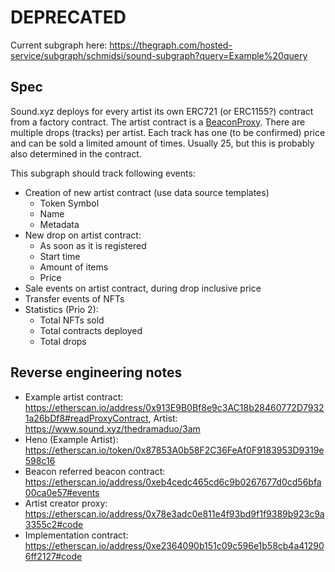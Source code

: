 # DEPRECATED

Current subgraph here: https://thegraph.com/hosted-service/subgraph/schmidsi/sound-subgraph?query=Example%20query

## Spec

Sound.xyz deploys for every artist its own ERC721 (or ERC1155?) contract from a factory contract. The artist contract is a [BeaconProxy](https://docs.openzeppelin.com/contracts/4.x/api/proxy). There are multiple drops (tracks) per artist. Each track has one (to be confirmed) price and can be sold a limited amount of times. Usually 25, but this is probably also determined in the contract.

This subgraph should track following events:

- Creation of new artist contract (use data source templates)
  - Token Symbol
  - Name
  - Metadata
- New drop on artist contract: 
  - As soon as it is registered
  - Start time
  - Amount of items
  - Price
- Sale events on artist contract, during drop inclusive price
- Transfer events of NFTs
- Statistics (Prio 2):
  - Total NFTs sold
  - Total contracts deployed
  - Total drops

## Reverse engineering notes

- Example artist contract: https://etherscan.io/address/0x913E9B0Bf8e9c3AC18b28460772D79321a26bDf8#readProxyContract, Artist: https://www.sound.xyz/thedramaduo/3am
- Heno (Example Artist): https://etherscan.io/token/0x87853A0b58F2C36FeAf0F9183953D9319e598c16
- Beacon referred beacon contract: https://etherscan.io/address/0xeb4cedc465cd6c9b0267677d0cd56bfa00ca0e57#events
- Artist creator proxy: https://etherscan.io/address/0x78e3adc0e811e4f93bd9f1f9389b923c9a3355c2#code
- Implementation contract: https://etherscan.io/address/0xe2364090b151c09c596e1b58cb4a412906ff2127#code

